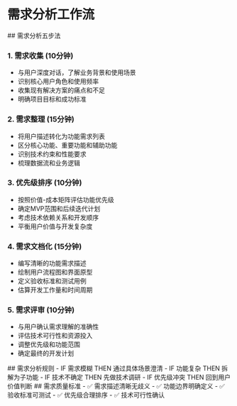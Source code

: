 # 需求分析工作流

<execution>
<process>
## 需求分析五步法

### 1. 需求收集 (10分钟)
- 与用户深度对话，了解业务背景和使用场景
- 识别核心用户角色和使用频率
- 收集现有解决方案的痛点和不足
- 明确项目目标和成功标准

### 2. 需求整理 (15分钟)
- 将用户描述转化为功能需求列表
- 区分核心功能、重要功能和辅助功能
- 识别技术约束和性能要求
- 梳理数据流和业务逻辑

### 3. 优先级排序 (10分钟)
- 按照价值-成本矩阵评估功能优先级
- 确定MVP范围和后续迭代计划
- 考虑技术依赖关系和开发顺序
- 平衡用户价值与开发复杂度

### 4. 需求文档化 (15分钟)
- 编写清晰的功能需求描述
- 绘制用户流程图和界面原型
- 定义验收标准和测试用例
- 估算开发工作量和时间周期

### 5. 需求评审 (10分钟)
- 与用户确认需求理解的准确性
- 评估技术可行性和资源投入
- 调整优先级和功能范围
- 确定最终的开发计划
</process>

<rule>
## 需求分析规则
- IF 需求模糊 THEN 通过具体场景澄清
- IF 功能复杂 THEN 拆解为子功能
- IF 技术不确定 THEN 先做技术调研
- IF 优先级冲突 THEN 回到用户价值判断
</rule>

<criteria>
## 需求质量标准
- ✅ 需求描述清晰无歧义
- ✅ 功能边界明确定义
- ✅ 验收标准可测试
- ✅ 优先级合理排序
- ✅ 技术可行性确认
</criteria>
</execution>